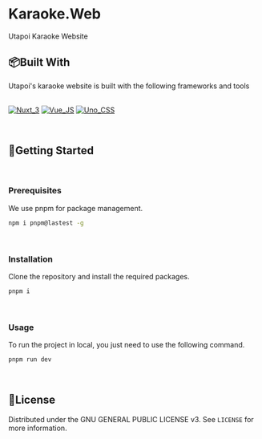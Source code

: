 # Karaoke.Web
Utapoi Karaoke Website

## 📦Built With

Utapoi's karaoke website is built with the following frameworks and tools<br><br>

[![Nuxt_3][Nuxt_3]][Nuxt_URL]
[![Vue_JS][Vue_JS]][Vue_URL]
[![Uno_CSS][Uno_CSS]][Uno_URL]

<br>

## 🔧Getting Started

<br>

### Prerequisites

We use pnpm for package management.

```sh
npm i pnpm@lastest -g
```

<br>

### Installation

Clone the repository and install the required packages.

```sh
pnpm i
```

<br>

### Usage

To run the project in local, you just need to use the following command.

```sh
pnpm run dev
```

<br>

## 📄License

Distributed under the GNU GENERAL PUBLIC LICENSE v3. See `LICENSE` for more information.


<!-- Variables -->
[Nuxt_3]: https://img.shields.io/badge/nuxt-3-000000?style=for-the-badge&logo=nuxtdotjs&logoColor=white
[Nuxt_URL]: https://nuxt.com/
[Vue_JS]: https://img.shields.io/badge/Vue-3-000000?style=for-the-badge&logo=vuedotjs&logoColor=4FC08D
[Vue_URL]: https://vuejs.org/
[Uno_CSS]: https://img.shields.io/badge/uno-css-000000?style=for-the-badge&logo=unocss&logoColor=white
[Uno_URL]: https://unocss.dev/
